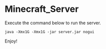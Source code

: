 # Minecraft_Server
Execute the command below to run the server.
```
java -Xmx1G -Xmx1G -jar server.jar nogui
```

Enjoy!
